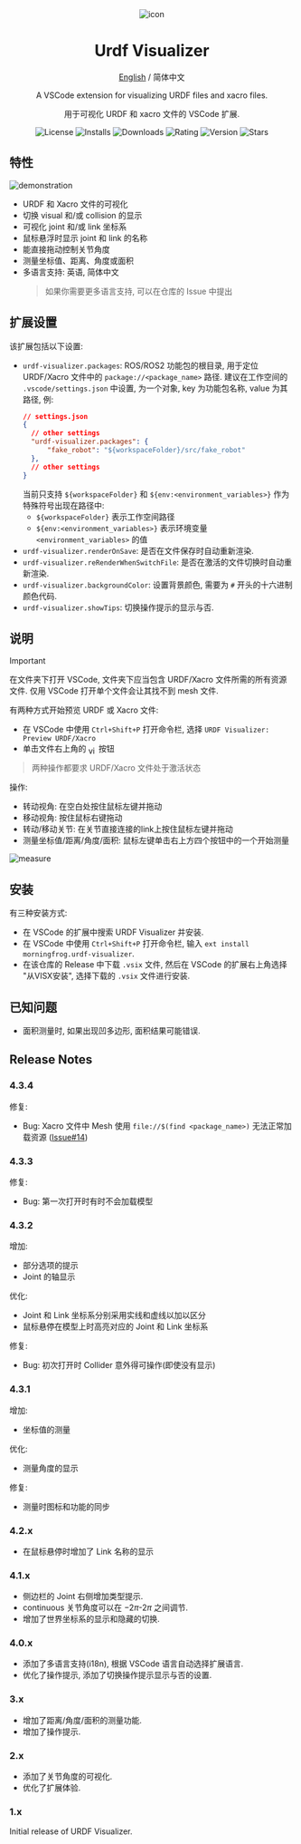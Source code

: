<div align="center"> 
<img src="./media/images/URDF-Visualizer-banner.jpg" alt="icon"/>

<h1>Urdf Visualizer</h1>

[English](./README.md) / 简体中文

A VSCode extension for visualizing URDF files and xacro files.

用于可视化 URDF 和 xacro 文件的 VSCode 扩展.

![License](https://img.shields.io/github/license/MorningFrog/urdf-visualizer?color=blue)
![Installs](https://img.shields.io/visual-studio-marketplace/i/morningfrog.urdf-visualizer?color=blue)
![Downloads](https://img.shields.io/visual-studio-marketplace/d/morningfrog.urdf-visualizer?color=blue)
![Rating](https://img.shields.io/visual-studio-marketplace/r/morningfrog.urdf-visualizer?color=blue)
![Version](https://img.shields.io/github/package-json/v/MorningFrog/urdf-visualizer?color=blue)
![Stars](https://img.shields.io/github/stars/MorningFrog/urdf-visualizer?style=social)
</div>

## 特性

![demonstration](media/images/demonstration.gif)

- URDF 和 Xacro 文件的可视化
- 切换 visual 和/或 collision 的显示
- 可视化 joint 和/或 link 坐标系
- 鼠标悬浮时显示 joint 和 link 的名称
- 能直接拖动控制关节角度
- 测量坐标值、距离、角度或面积
- 多语言支持: 英语, 简体中文
  > 如果你需要更多语言支持, 可以在仓库的 Issue 中提出

## 扩展设置

该扩展包括以下设置:

- `urdf-visualizer.packages`: ROS/ROS2 功能包的根目录, 用于定位 URDF/Xacro 文件中的 `package://<package_name>` 路径. 建议在工作空间的 `.vscode/settings.json` 中设置, 为一个对象, key 为功能包名称, value 为其路径, 例:
  ```json
  // settings.json
  {
    // other settings
    "urdf-visualizer.packages": {
        "fake_robot": "${workspaceFolder}/src/fake_robot"
    },
    // other settings
  }
  ```
  当前只支持 `${workspaceFolder}` 和 `${env:<environment_variables>}` 作为特殊符号出现在路径中: 
  - `${workspaceFolder}` 表示工作空间路径
  - `${env:<environment_variables>}` 表示环境变量 `<environment_variables>` 的值
- `urdf-visualizer.renderOnSave`: 是否在文件保存时自动重新渲染.
- `urdf-visualizer.reRenderWhenSwitchFile`: 是否在激活的文件切换时自动重新渲染.
- `urdf-visualizer.backgroundColor`: 设置背景颜色, 需要为 `#` 开头的十六进制颜色代码.
- `urdf-visualizer.showTips`: 切换操作提示的显示与否.

## 说明

> [!IMPORTANT]
> 在文件夹下打开 VSCode, 文件夹下应当包含 URDF/Xacro 文件所需的所有资源文件. 仅用 VSCode 打开单个文件会让其找不到 mesh 文件.

有两种方式开始预览 URDF 或 Xacro 文件:
- 在 VSCode 中使用 `Ctrl+Shift+P` 打开命令栏, 选择 `URDF Visualizer: Preview URDF/Xacro`
- 单击文件右上角的 <img src="media/images/view_icon.png" alt="view icon" style="height:1em; vertical-align:middle;"> 按钮
> 两种操作都要求 URDF/Xacro 文件处于激活状态

操作:
- 转动视角: 在空白处按住鼠标左键并拖动
- 移动视角: 按住鼠标右键拖动
- 转动/移动关节: 在关节直接连接的link上按住鼠标左键并拖动 
- 测量坐标值/距离/角度/面积: 鼠标左键单击右上方四个按钮中的一个开始测量

![measure](media/images/measure.gif)

## 安装

有三种安装方式:
- 在 VSCode 的扩展中搜索 URDF Visualizer 并安装.
- 在 VSCode 中使用 `Ctrl+Shift+P` 打开命令栏, 输入 `ext install morningfrog.urdf-visualizer`.
- 在该仓库的 Release 中下载 `.vsix` 文件, 然后在 VSCode 的扩展右上角选择 "从VISX安装", 选择下载的 `.vsix` 文件进行安装.


## 已知问题

- 面积测量时, 如果出现凹多边形, 面积结果可能错误.

## Release Notes

### 4.3.4

修复:

- Bug: Xacro 文件中 Mesh 使用 `file://$(find <package_name>)` 无法正常加载资源 ([Issue#14](https://github.com/MorningFrog/urdf-visualizer/issues/14))

### 4.3.3

修复:

- Bug: 第一次打开时有时不会加载模型

### 4.3.2

增加:

- 部分选项的提示
- Joint 的轴显示

优化: 

- Joint 和 Link 坐标系分别采用实线和虚线以加以区分
- 鼠标悬停在模型上时高亮对应的 Joint 和 Link 坐标系

修复:

- Bug: 初次打开时 Collider 意外得可操作(即使没有显示)

### 4.3.1

增加:

- 坐标值的测量

优化:

- 测量角度的显示

修复:

- 测量时图标和功能的同步

### 4.2.x

- 在鼠标悬停时增加了 Link 名称的显示

### 4.1.x

- 侧边栏的 Joint 右侧增加类型提示.
- continuous 关节角度可以在 $-2\pi$-$2\pi$ 之间调节.
- 增加了世界坐标系的显示和隐藏的切换.

### 4.0.x

- 添加了多语言支持(i18n), 根据 VSCode 语言自动选择扩展语言.
- 优化了操作提示, 添加了切换操作提示显示与否的设置.

### 3.x

- 增加了距离/角度/面积的测量功能.
- 增加了操作提示.

### 2.x

- 添加了关节角度的可视化.
- 优化了扩展体验.

### 1.x

Initial release of URDF Visualizer.
